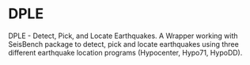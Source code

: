 # DPLE
DPLE - Detect, Pick, and Locate Earthquakes. A Wrapper working with SeisBench package to detect, pick and locate earthquakes using three different earthquake location programs (Hypocenter, Hypo71, HypoDD).
